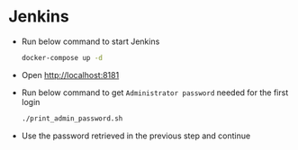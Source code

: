 # Jenkins

* Run below command to start Jenkins

    ```bash
    docker-compose up -d
    ```

* Open [http://localhost:8181](http://localhost:8181)
* Run below command to get `Administrator password` needed for the first login

    ```bash
    ./print_admin_password.sh
    ```

* Use the password retrieved in the previous step and continue

